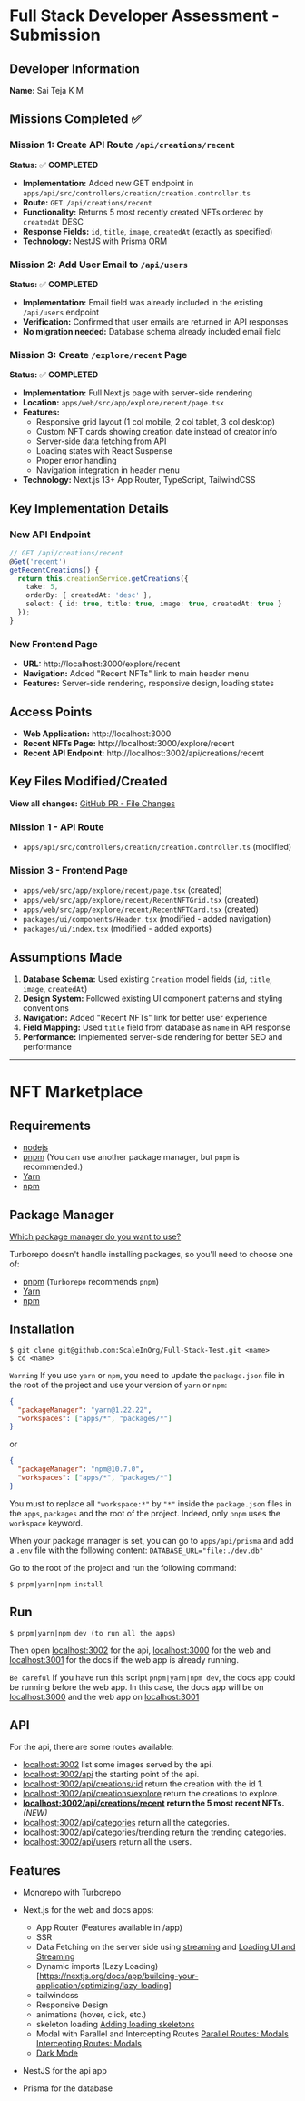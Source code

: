 # Full Stack Developer Assessment - Submission

## Developer Information
**Name:** Sai Teja K M

## Missions Completed ✅

### Mission 1: Create API Route `/api/creations/recent`
**Status:** ✅ **COMPLETED**

- **Implementation:** Added new GET endpoint in `apps/api/src/controllers/creation/creation.controller.ts`
- **Route:** `GET /api/creations/recent`
- **Functionality:** Returns 5 most recently created NFTs ordered by `createdAt` DESC
- **Response Fields:** `id`, `title`, `image`, `createdAt` (exactly as specified)
- **Technology:** NestJS with Prisma ORM

### Mission 2: Add User Email to `/api/users`
**Status:** ✅ **COMPLETED**

- **Implementation:** Email field was already included in the existing `/api/users` endpoint
- **Verification:** Confirmed that user emails are returned in API responses
- **No migration needed:** Database schema already included email field

### Mission 3: Create `/explore/recent` Page
**Status:** ✅ **COMPLETED**

- **Implementation:** Full Next.js page with server-side rendering
- **Location:** `apps/web/src/app/explore/recent/page.tsx`
- **Features:**
  - Responsive grid layout (1 col mobile, 2 col tablet, 3 col desktop)
  - Custom NFT cards showing creation date instead of creator info
  - Server-side data fetching from API
  - Loading states with React Suspense
  - Proper error handling
  - Navigation integration in header menu
- **Technology:** Next.js 13+ App Router, TypeScript, TailwindCSS

## Key Implementation Details

### New API Endpoint
```typescript
// GET /api/creations/recent
@Get('recent')
getRecentCreations() {
  return this.creationService.getCreations({
    take: 5,
    orderBy: { createdAt: 'desc' },
    select: { id: true, title: true, image: true, createdAt: true }
  });
}
```

### New Frontend Page
- **URL:** http://localhost:3000/explore/recent
- **Navigation:** Added "Recent NFTs" link to main header menu
- **Features:** Server-side rendering, responsive design, loading states

## Access Points
- **Web Application:** http://localhost:3000
- **Recent NFTs Page:** http://localhost:3000/explore/recent
- **Recent API Endpoint:** http://localhost:3002/api/creations/recent

## Key Files Modified/Created

**View all changes:** [GitHub PR - File Changes](https://github.com/SachinSaiTej/F1/pull/1/files)

### Mission 1 - API Route
- `apps/api/src/controllers/creation/creation.controller.ts` (modified)

### Mission 3 - Frontend Page
- `apps/web/src/app/explore/recent/page.tsx` (created)
- `apps/web/src/app/explore/recent/RecentNFTGrid.tsx` (created)
- `apps/web/src/app/explore/recent/RecentNFTCard.tsx` (created)
- `packages/ui/components/Header.tsx` (modified - added navigation)
- `packages/ui/index.tsx` (modified - added exports)

## Assumptions Made

1. **Database Schema:** Used existing `Creation` model fields (`id`, `title`, `image`, `createdAt`)
2. **Design System:** Followed existing UI component patterns and styling conventions
3. **Navigation:** Added "Recent NFTs" link for better user experience
4. **Field Mapping:** Used `title` field from database as `name` in API response
5. **Performance:** Implemented server-side rendering for better SEO and performance

---

# NFT Marketplace

## Requirements

- [nodejs](http://nodejs.org/)
- [pnpm](https://pnpm.io/) (You can use another package manager, but `pnpm` is recommended.)
- [Yarn](https://yarnpkg.com/)
- [npm](https://www.npmjs.com/)

## Package Manager

[Which package manager do you want to use?](https://turbo.build/repo/docs/getting-started/create-new#which-package-manager-do-you-want-to-use)

Turborepo doesn't handle installing packages, so you'll need to choose one of:

- [pnpm](https://pnpm.io/) (`Turborepo` recommends `pnpm`)
- [Yarn](https://yarnpkg.com/)
- [npm](https://www.npmjs.com/)

## Installation

```shell
$ git clone git@github.com:ScaleInOrg/Full-Stack-Test.git <name>
$ cd <name>
```

`Warning` If you use `yarn` or `npm`, you need to update the `package.json` file in the root of the project and use your version of `yarn` or `npm`:

```json
{
  "packageManager": "yarn@1.22.22",
  "workspaces": ["apps/*", "packages/*"]
}
```

or

```json
{
  "packageManager": "npm@10.7.0",
  "workspaces": ["apps/*", "packages/*"]
}
```

You must to replace all `"workspace:*"` by `"*"` inside the `package.json` files in the `apps`, `packages` and the root of the project. Indeed, only `pnpm` uses the `workspace` keyword.

When your package manager is set, you can go to `apps/api/prisma` and add a `.env` file with the following content: `DATABASE_URL="file:./dev.db"`

Go to the root of the project and run the following command:

```shell
$ pnpm|yarn|npm install
```

## Run

```shell
$ pnpm|yarn|npm dev (to run all the apps)
```

Then open [localhost:3002](http://localhost:3002/) for the api, [localhost:3000](http://localhost:3000/) for the web and [localhost:3001](http://localhost:3001/) for the docs if the web app is already running.

`Be careful`
If you have run this script `pnpm|yarn|npm dev`, the docs app could be running before the web app. In this case, the docs app will be on [localhost:3000](http://localhost:3000/) and the web app on [localhost:3001](http://localhost:3001/)

## API

For the api, there are some routes available:

- [localhost:3002](http://localhost:3002/) list some images served by the api.
- [localhost:3002/api](http://localhost:3002/api) the starting point of the api.
- [localhost:3002/api/creations/:id](http://localhost:3002/api/creations/1) return the creation with the id 1.
- [localhost:3002/api/creations/explore](http://localhost:3002/api/creations/explore) return the creations to explore.
- **[localhost:3002/api/creations/recent](http://localhost:3002/api/creations/recent) return the 5 most recent NFTs.** *(NEW)*
- [localhost:3002/api/categories](http://localhost:3002/api/categories) return all the categories.
- [localhost:3002/api/categories/trending](http://localhost:3002/api/categories/trending) return the trending categories.
- [localhost:3002/api/users](http://localhost:3002/api/users) return all the users.

## Features

- Monorepo with Turborepo
- Next.js for the web and docs apps:

  - App Router (Features available in /app)
  - SSR
  - Data Fetching on the server side using [streaming](https://nextjs.org/docs/app/building-your-application/data-fetching/patterns#streaming) and [Loading UI and Streaming](https://nextjs.org/docs/app/building-your-application/routing/loading-ui-and-streaming)
  - Dynamic imports (Lazy Loading)[https://nextjs.org/docs/app/building-your-application/optimizing/lazy-loading]
  - tailwindcss
  - Responsive Design
  - animations (hover, click, etc.)
  - skeleton loading [Adding loading skeletons](https://nextjs.org/learn/dashboard-app/streaming#adding-loading-skeletons)
  - Modal with Parallel and Intercepting Routes [Parallel Routes: Modals](https://nextjs.org/docs/app/building-your-application/routing/parallel-routes#modals) [Intercepting Routes: Modals](https://nextjs.org/docs/app/building-your-application/routing/intercepting-routes#modals)
  - [Dark Mode](https://tailwindcss.com/docs/dark-mode)

- NestJS for the api app
- Prisma for the database

